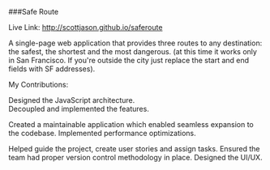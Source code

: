 ###Safe Route

Live Link: http://scottjason.github.io/saferoute

A single-page web application that provides three routes to any destination: the safest, the shortest and the most dangerous. (at this time it works only in San Francisco. If you're outside the city just replace the start and end fields with SF addresses).

My Contributions:

Designed the JavaScript architecture.
<br>
Decoupled and implemented the features. 

Created a maintainable application which enabled seamless expansion to the codebase.
Implemented performance optimizations.

Helped guide the project, create user stories and assign tasks.
Ensured the team had proper version control methodology in place.
Designed the UI/UX. 
